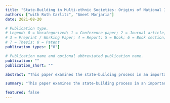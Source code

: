 ```yaml
---
title: "State-Building in Multi-ethnic Societies: Origins of National Identity in Tanzania"
authors: ["with Ruth Carlitz", "Ameet Morjaria"]
date: 2021-08-20

# Publication type.
# Legend: 0 = Uncategorized; 1 = Conference paper; 2 = Journal article;
# 3 = Preprint / Working Paper; 4 = Report; 5 = Book; 6 = Book section;
# 7 = Thesis; 8 = Patent
publication_types: ["0"]

# Publication name and optional abbreviated publication name.
publication: ""
publication_short: ""

abstract: "This paper examines the state-building process in an important but poorly understood context: the founding of new, multi-ethnic states in post-colonial Africa. We study the Ujamaa reforms in Tanzania in 1970--1981, one of the largest policy experiments in recent history aimed at building national identity and establishing the central state as a legitimate authority. The reforms dramatically altered the nature of public education by changing the content of the curriculum and expanding access to schooling. To implement the reforms, the Tanzanian government used a concurrent policy, known as villagization, which forced much of the country's population to live together in government administrated villages. We combine differences in intensity of villagization across districts with differences across school cohorts, induced by the timing of the policy, to identify the effect of Ujamaa education on citizens' attitudes. We show persistent, positive effects on citizens' identification with the nation, as measured both by survey responses and ethnic intermarriage. Treated cohorts are also more likely to express positive views for a strong central state and less likely to question state authority."

summary: "This paper examines the state-building process in an important but poorly understood context: the founding of new, multi-ethnic states in post-colonial Africa. We study the Ujamaa reforms in Tanzania in 1970--1981, one of the largest policy experiments in recent history aimed at building national identity and establishing the central state as a legitimate authority. The reforms dramatically altered the nature of public education by changing the content of the curriculum and expanding access to schooling. To implement the reforms, the Tanzanian government used a concurrent policy, known as villagization, which forced much of the country's population to live together in government administrated villages. We combine differences in intensity of villagization across districts with differences across school cohorts, induced by the timing of the policy, to identify the effect of Ujamaa education on citizens' attitudes. We show persistent, positive effects on citizens' identification with the nation, as measured both by survey responses and ethnic intermarriage. Treated cohorts are also more likely to express positive views for a strong central state and less likely to question state authority."

featured: false
---
```

